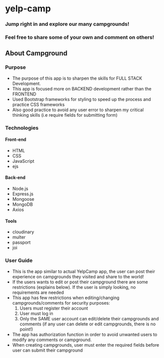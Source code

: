 # yelp-camp

### Jump right in and explore our many campgrounds!
### Feel free to share some of your own and comment on others!

## About Campground

### Purpose
- The purpose of this app is to sharpen the skills for FULL STACK Development.
- This app is focused more on BACKEND development rather than the FRONTEND
- Used Bootstrap frameworks for styling to speed up the process and practice CSS frameworks
- Also good practice to avoid any user error to sharpen my critical thinking skills (i.e require fields for submitting form)

### Technologies
#### Front-end
- HTML
- CSS
- JavaScript
- ejs
#### Back-end
- Node.js
- Express.js
- Mongoose
- MongoDB
- Axios
#### Tools
- cloudinary
- multer
- passport
- joi

### User Guide
- This is the app similar to actual YelpCamp app, the user can post their experience on campgrounds they visited and share to the world!
- If the users wants to edit or post their campground there are some restrictions (explains below). If the user is simply looking, no requirements are needed
- This app has few restrictions when editing/changing campgrounds/comments for security purposes:
    1. Users must register their account
    2. User must log in
    3. Only the SAME user account can edit/delete their campgrounds and comments (if any user can delete or edit campgrounds, there is no point!)
- The app has authorization function in order to avoid unwanted users to modify any comments or campground.
- When creating campgrounds, user must enter the required fields before user can submit their campground
